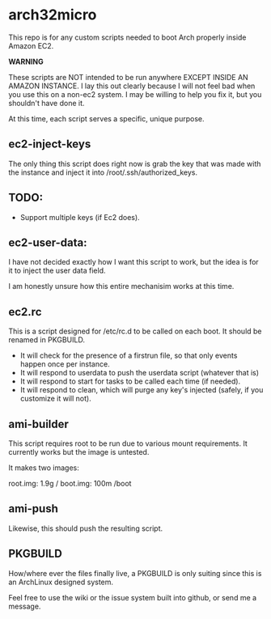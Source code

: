 arch32micro
===========
This repo is for any custom scripts needed to boot Arch properly inside Amazon EC2.


**WARNING**

These scripts are NOT intended to be run anywhere EXCEPT INSIDE AN AMAZON INSTANCE.  I lay this out clearly because I will not feel bad when you use this on a non-ec2 system.
I may be willing to help you fix it, but you shouldn't have done it.

At this time, each script serves a specific, unique purpose.

ec2-inject-keys
-------------
The only thing this script does right now is grab the key that was made with the instance and inject
it into /root/.ssh/authorized_keys.

TODO:
-----
* Support multiple keys (if Ec2 does).

ec2-user-data:
--------------
I have not decided exactly how I want this script to work, but the idea is for it to inject the user data field.

I am honestly unsure how this entire mechanisim works at this time.

ec2.rc
------
This is a script designed for /etc/rc.d to be called on each boot.
It should be renamed in PKGBUILD.

* It will check for the presence of a firstrun file, so that only events happen once per instance.
* It will respond to userdata to push the userdata script (whatever that is)
* It will respond to start for tasks to be called each time (if needed).
* It will respond to clean, which will purge any key's injected (safely, if you customize it will not).

ami-builder
-----------
This script requires root to be run due to various mount requirements.  It currently works but the image is untested.

It makes two images:

root.img: 1.9g /
boot.img: 100m /boot


ami-push
--------
Likewise, this should push the resulting script.

PKGBUILD
--------
How/where ever the files finally live, a PKGBUILD is only suiting since this is an ArchLinux designed system.


 Feel free to use the wiki or the issue system built into github, or send me a message.